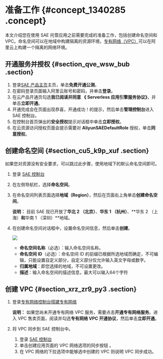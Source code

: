 # 准备工作 {#concept_1340285 .concept}

本文介绍您在使用 SAE 托管应用之前需要完成的准备工作，包括创建命名空间和 VPC。命名空间可以在地域中构建隔离的资源环境，[专有网络（VPC）](https://www.aliyun.com/product/vpc)可以在阿里云上构建一个隔离的网络环境。

## 开通服务并授权 {#section_qve_wsw_bub .section}

1.  登录[SAE 产品主页](https://www.aliyun.com/product/sae)主页，单击**免费开通公测**。
2.  在密码登录页面输入阿里云账号和密码，并单击**登录**。
3.  在云产品开通页勾选**我已阅读并同意 《 Serverless 应用引擎服务协议》**，并单击**立即开通**。
4.  开通完成会在页面出现恭喜，开通成功！的提示，然后单击**管理控制台**进入 SAE 控制台。
5.  在控制台首页弹出的**安全授权**提示对话框中单击**立即授权**。
6.  在云资源访问授权页面会提示需要对 **AliyunSAEDefaultRole** 授权，单击**同意授权**。

## 创建命名空间 {#section_cu5_k9p_xuf .section}

如果您对资源没有安全要求，可以跳过此步骤，使用地域下的默认命名空间即可。

1.  登录 [SAE 控制台](https://sae.console.aliyun.com/)
2.  在左侧导航栏，选择**命名空间**。
3.  在命名空间列表页面选择**地域（Region）**，然后在页面右上角单击**创建命名空间**。

    **说明：** 目前 SAE 现已开放了**华北 2 （北京）**、**华东 1 （杭州）**、**华东 2 （上海）**和**华南 1 （深圳）**地域。

4.  在创建命名空间对话框中，设置命名空间信息，然后单击**创建**。

    ![](http://static-aliyun-doc.oss-cn-hangzhou.aliyuncs.com/assets/img/1067635/156769714152808_zh-CN.png)

    -   **命名空间名称**（必选）：输入命名空间名称。
    -   **命名空间 ID**（必选）：命名空间 ID 的前缀已根据所选地域而确定，不可编辑，只能设置自定义部分，自定义部分仅允许输入英文字母或数字。
    -   **归属地域**：即您选择的地域，不可设置更改。
    -   **描述**：输入命名空间的描述信息，最大可以输入64个字符

## 创建 VPC {#section_xrz_zr9_py3 .section}

1.  登录[专有网络控制台](https://vpc.console.aliyun.com/vpc?spm=a2c4g.11186623.2.17.3d762360lYV12a)[搭建专有网络](https://help.aliyun.com/document_detail/65430.html?spm=a2c4g.11186623.2.18.3d762360lYV12a)

    **说明：** 如果您尚未开通专有网络 VPC 服务，需要点击**开通专有网络服务**。进入 VPC 售卖页面，阅读并勾选**专有网络 VPC 开通协议**，然后单击**立即开通**。

2.  将 VPC 同步到 SAE 控制台中。
    1.  登录 [SAE 控制台](https://sae.console.aliyun.com/?spm=a2c4g.11186623.2.19.3d762360lYV12a)
    2.  单击创建应用页面的 VPC 网络选项的同步按钮 。
    3.  在 VPC 网络的下拉选项中能够选中创建的 VPC 则说明 VPC 同步成功。

